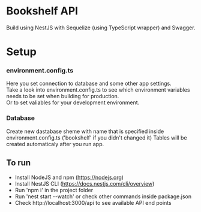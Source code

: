 # Bookshelf API

Build using NestJS with Sequelize (using TypeScript wrapper) and Swagger.

# Setup

### environment.config.ts

Here you set connection to database and some other app settings.  
Take a look into environment.config.ts to see which environment variables needs to be set when building for production.  
Or to set valiables for your development environment.
### Database
Create new dastabase sheme with name that is specified inside environment.config.ts ('bookshelf' if you didn't changed it)
Tables will be created automaticaly after you run app.

## To run
 - Install NodeJS and npm (https://nodejs.org)
 - Install NestJS CLI (https://docs.nestjs.com/cli/overview)
 - Run 'npm i' in the project folder
 - Run 'nest start --watch' or check other commands inside package.json
 - Check http://localhost:3000/api to see available API end points
